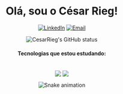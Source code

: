 <div style="display: inline_block" align="center">
  <h1>Olá, sou o César Rieg!</h1>
  <a href="https://github.com/Cesar-Rieg">

  
  [![LinkedIn](https://img.shields.io/badge/LinkedIn-0077B5?style=for-the-badge&logo=linkedin&logoColor=white)](https://www.linkedin.com/in/cesar-rieg/)
  [![Email](https://img.shields.io/badge/Gmail-D14836?style=for-the-badge)](mailto:cesarjeanrieg97@gmail.com)

  ![CesarRieg's GitHub status](https://github-readme-stats.vercel.app/api?username=Cesar-Rieg&show_icons=true&bg_color=68,04021c,774387&title_color=fff&text_color=fff&count_private=true)

  #### Tecnologias que estou estudando:
  <div style="display: inline_block"><br/>
    <img align="center" alt"C#" src="https://img.shields.io/badge/C%23-239120?style=for-the-badge&logo=c-sharp&logoColor=white"/>
    <img align="center" alt"Vuejs" src="https://img.shields.io/badge/Vue.js-239120?&style=for-the-badge"/>
  </div>

  ![Snake animation](https://github.com/Cesar-Rieg/Cesar-Rieg/blob/output/github-contribution-grid-snake.svg)

</div>
